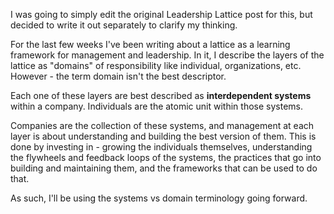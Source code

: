 I was going to simply edit the original Leadership Lattice post for this, but decided to write it out separately to clarify my thinking. 

For the last few weeks I've been writing about a lattice as a learning framework for management and leadership. In it, I describe the layers of the lattice as "domains" of responsibility like individual, organizations, etc. However - the term domain isn't the best descriptor. 

Each one of these layers are best described as **interdependent systems** within a company. Individuals are the atomic unit within those systems. 

Companies are the collection of these systems, and management at each layer is about understanding and building the best version of them. This is done by investing in - growing the individuals themselves, understanding the flywheels and feedback loops of the systems, the practices that go into building and maintaining them, and the frameworks that can be used to do that. 

As such, I'll be using the systems vs domain terminology going forward. 